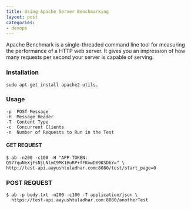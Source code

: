 ```yaml
---
title: Using Apache Server Benchmarking
layout: post
categories:
- devops
---
```


Apache Benchmark  is a single-threaded command line tool for measuring the performance of a HTTP web server. It gives you an impression of how many requests per second your server is capable of serving.

### Installation

```
sudo apt-get install apache2-utils.
```

### Usage

```
-p  POST Message
-H  Message Header
-T  Content Type
-c  Concurrent Clients
-n  Number of Requests to Run in the Test
```


#### GET REQUEST

```
$ ab -n200 -c100 -H "APP-TOKEN: Q977quNeXjFsNjLNlmC9MK1HuRP+fFKmwDX9KSD6Y=" \
http://test-api.aayushtuladhar.com:8080/test/start_page=0
```

### POST REQUEST

```
$ ab -p body.txt -n200 -c100 -T application/json \
  https://test-api.aayushtuladhar.com:8080/anotherTest
```